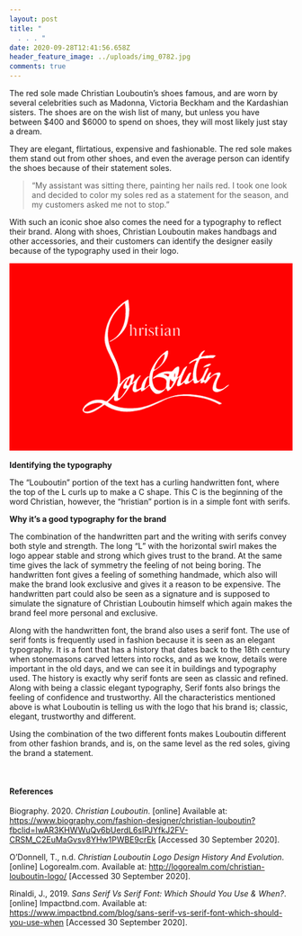 ```yaml
---
layout: post
title: "                                                                                        \
  . . . "
date: 2020-09-28T12:41:56.658Z
header_feature_image: ../uploads/img_0782.jpg
comments: true
---
```

The red sole made Christian Louboutin’s shoes famous, and are worn by several celebrities such as Madonna, Victoria Beckham and the Kardashian sisters. The shoes are on the wish list of many, but unless you have between $400 and $6000 to spend on shoes, they will most likely just stay a dream.

They are elegant, flirtatious, expensive and fashionable. The red sole makes them stand out from other shoes, and even the average person can identify the shoes because of their statement soles.

> “My assistant was sitting there, painting her nails red. I took one look and decided to color my soles red as a statement for the season, and my customers asked me not to stop.” 

With such an iconic shoe also comes the need for a typography to reflect their brand. Along with shoes, Christian Louboutin makes handbags and other accessories, and their customers can identify the designer easily because of the typography used in their logo.

![](../uploads/christian-louboutin-logo-lapolo.jpg)

**Identifying the typography**

The “Louboutin” portion of the text has a curling handwritten font, where the top of the L curls up to make a C shape. This C is the beginning of the word Christian, however, the “hristian” portion is in a simple font with serifs.

**Why it’s a good typography for the brand**

The combination of the handwritten part and the writing with serifs convey both style and strength. The long “L” with the horizontal swirl makes the logo appear stable and strong which gives trust to the brand. At the same time gives the lack of symmetry the feeling of not being boring. The handwritten font gives a feeling of something handmade, which also will make the brand look exclusive and gives it a reason to be expensive. The handwritten part could also be seen as a signature and is supposed to simulate the signature of Christian Louboutin himself which again makes the brand feel more personal and exclusive.

Along with the handwritten font, the brand also uses a serif font. The use of serif fonts is frequently used in fashion because it is seen as an elegant typography. It is a font that has a history that dates back to the 18th century when stonemasons carved letters into rocks, and as we know, details were important in the old days, and we can see it in buildings and typography used. The history is exactly why serif fonts are seen as classic and refined. Along with being a classic elegant typography, Serif fonts also brings the feeling of confidence and trustworthy. All the characteristics mentioned above is what Louboutin is telling us with the logo that his brand is; classic, elegant, trustworthy and different.

Using the combination of the two different fonts makes Louboutin different from other fashion brands, and is, on the same level as the red soles, giving the brand a statement.

![]()

#### **References**

Biography. 2020. *Christian Louboutin*. \[online] Available at: <https://www.biography.com/fashion-designer/christian-louboutin?fbclid=IwAR3KHWWuQv6bUerdL6sIPJYfkJ2FV-CRSM_C2EuMaGvsv8YHw1PWBE9crEk> \[Accessed 30 September 2020].

O’Donnell, T., n.d. *Christian Louboutin Logo Design History And Evolution*. \[online] Logorealm.com. Available at: <http://logorealm.com/christian-louboutin-logo/> \[Accessed 30 September 2020].

Rinaldi, J., 2019. *Sans Serif Vs Serif Font: Which Should You Use & When?*. \[online] Impactbnd.com. Available at: <https://www.impactbnd.com/blog/sans-serif-vs-serif-font-which-should-you-use-when> \[Accessed 30 September 2020].